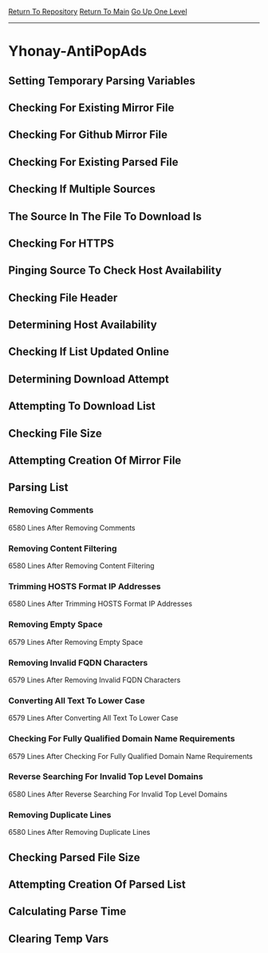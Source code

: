 [Return To Repository](https://github.com/deathbybandaid/piholeparser/)
[Return To Main](https://github.com/deathbybandaid/piholeparser/blob/master/RecentRunLogs/Mainlog.md)
[Go Up One Level](https://github.com/deathbybandaid/piholeparser/blob/master/RecentRunLogs/TopLevelScripts/30-Processing-External-Blacklists.md)
____________________________________
# Yhonay-AntiPopAds
## Setting Temporary Parsing Variables
## Checking For Existing Mirror File
## Checking For Github Mirror File
## Checking For Existing Parsed File
## Checking If Multiple Sources
## The Source In The File To Download Is
## Checking For HTTPS
## Pinging Source To Check Host Availability
## Checking File Header
## Determining Host Availability
## Checking If List Updated Online
## Determining Download Attempt
## Attempting To Download List
## Checking File Size
## Attempting Creation Of Mirror File
## Parsing List
### Removing Comments
6580 Lines After Removing Comments
### Removing Content Filtering
6580 Lines After Removing Content Filtering
### Trimming HOSTS Format IP Addresses
6580 Lines After Trimming HOSTS Format IP Addresses
### Removing Empty Space
6579 Lines After Removing Empty Space
### Removing Invalid FQDN Characters
6579 Lines After Removing Invalid FQDN Characters
### Converting All Text To Lower Case
6579 Lines After Converting All Text To Lower Case
### Checking For Fully Qualified Domain Name Requirements
6579 Lines After Checking For Fully Qualified Domain Name Requirements
### Reverse Searching For Invalid Top Level Domains
6580 Lines After Reverse Searching For Invalid Top Level Domains
### Removing Duplicate Lines
6580 Lines After Removing Duplicate Lines
## Checking Parsed File Size
## Attempting Creation Of Parsed List
## Calculating Parse Time
## Clearing Temp Vars
